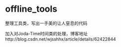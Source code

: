 # offline_tools
整理工具类，写出一手美的让人窒息的代码

加入对Joda-Time时间类的处理，博客地址http://blog.csdn.net/wjsshhx/article/details/62422844
